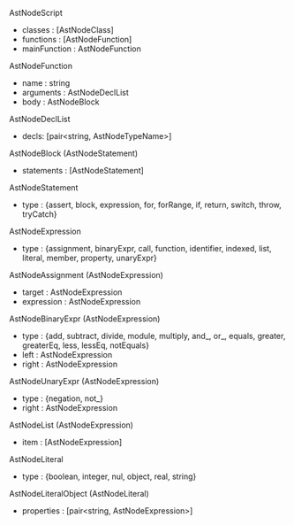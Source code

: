 
AstNodeScript
- classes : [AstNodeClass]
- functions : [AstNodeFunction]
- mainFunction : AstNodeFunction

AstNodeFunction
- name : string
- arguments : AstNodeDeclList
- body : AstNodeBlock

AstNodeDeclList
- decls: [pair<string, AstNodeTypeName>]

AstNodeBlock (AstNodeStatement)
- statements : [AstNodeStatement]

AstNodeStatement
- type : {assert, block, expression, for, forRange, if, return, switch, throw, tryCatch}

AstNodeExpression
- type : {assignment, binaryExpr, call, function, identifier, indexed, list, literal, member, property, unaryExpr}

AstNodeAssignment (AstNodeExpression)
- target : AstNodeExpression
- expression : AstNodeExpression

AstNodeBinaryExpr (AstNodeExpression)
- type : {add, subtract,
          divide, module, multiply,
          and_, or_,
          equals, greater, greaterEq, less, lessEq, notEquals}
- left : AstNodeExpression
- right : AstNodeExpression

AstNodeUnaryExpr (AstNodeExpression)
- type : {negation, not_}
- right : AstNodeExpression

AstNodeList (AstNodeExpression)
- item : [AstNodeExpression]

AstNodeLiteral
- type : {boolean, integer, nul, object, real, string}

AstNodeLiteralObject (AstNodeLiteral)
- properties : [pair<string, AstNodeExpression>]
